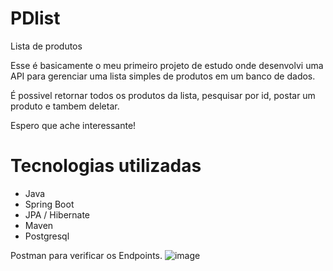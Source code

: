 # PDlist
Lista de produtos

Esse é basicamente o meu primeiro projeto de estudo onde desenvolvi uma API para gerenciar uma lista simples de produtos em um banco de dados.

É possivel retornar todos os produtos da lista, pesquisar por id, postar um produto e tambem deletar.

Espero que ache interessante!

# Tecnologias utilizadas
- Java
- Spring Boot
- JPA / Hibernate
- Maven
- Postgresql


Postman para verificar os Endpoints.
![image](https://github.com/IgorWolf99/PDlist/assets/116234237/7782f735-af47-434c-b7a9-2ef748493ebf)
